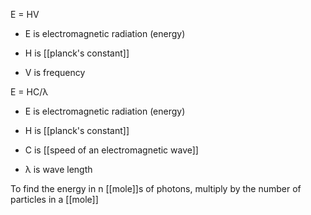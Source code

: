 E = HV
- E is electromagnetic radiation (energy) 

- H is [[planck's constant]]

- V is frequency 


E = HC/λ
- E is electromagnetic radiation (energy) 

- H is [[planck's constant]]

- C is [[speed of  an electromagnetic wave]]

- λ is wave length

To find the energy in n [[mole]]s of photons, multiply by the number of particles in a [[mole]]